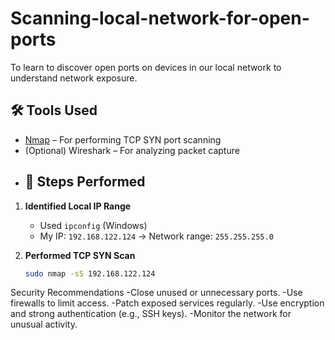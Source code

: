 # Scanning-local-network-for-open-ports
To learn to discover open ports on devices in our local network to understand network exposure.
## 🛠 Tools Used
- [Nmap](https://nmap.org/) – For performing TCP SYN port scanning
- (Optional) Wireshark – For analyzing packet capture
- ## 📝 Steps Performed

1. **Identified Local IP Range**
   - Used `ipconfig` (Windows) 
   - My IP: `192.168.122.124` → Network range: `255.255.255.0`

2. **Performed TCP SYN Scan**
   ```bash
   sudo nmap -sS 192.168.122.124

 Security Recommendations
-Close unused or unnecessary ports.
-Use firewalls to limit access.
-Patch exposed services regularly.
-Use encryption and strong authentication (e.g., SSH keys).
-Monitor the network for unusual activity.
